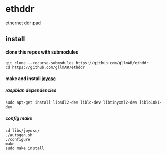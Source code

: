 # ethddr
ethernet ddr pad 


## install

#### clone this repos with submodules

```
git clone --recurse-submodules https://github.com/gllmAR/ethddr
cd https://github.com/gllmAR/ethddr
```

#### make and install [joyosc](https://github.com/danomatika/joyosc)
##### raspbian dependencies

```
sudo apt-get install libsdl2-dev liblo-dev libtinyxml2-dev liblo10k1-dev
```

##### config make 
```
cd libs/joyosc/
./autogen.sh
./configure
make
sudo make install
 	 
```

